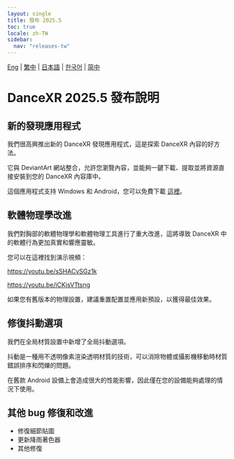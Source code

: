 ```yaml
---
layout: single
title: 發布 2025.5
toc: true
locale: zh-TW
sidebar:
  nav: "releases-tw"
---
```

[Eng](/dancexr/releases/2025.5) | [繁中](/tw/dancexr/releases/2025.5) | [日本語](/jp/dancexr/releases/2025.5) | [한국어](/kr/dancexr/releases/2025.5) | [简中](/zh/dancexr/releases/2025.5)

# DanceXR 2025.5 發布說明

## 新的發現應用程式
我們很高興推出新的 DanceXR 發現應用程式，這是探索 DanceXR 內容的好方法。

它與 DeviantArt 網站整合，允許您瀏覽內容，並能夠一鍵下載、提取並將資源直接安裝到您的 DanceXR 內容庫中。

這個應用程式支持 Windows 和 Android，您可以免費下載 [這裡](https://www.patreon.com/posts/dancexr-your-of-130393807)。

## 軟體物理學改進
我們對胸部的軟體物理學和軟體物理工具進行了重大改進，這將導致 DanceXR 中的軟體行為更加真實和響應靈敏。

您可以在這裡找到演示視頻：

https://youtu.be/sSHACvSGz1k

https://youtu.be/iCKjsVTtsng

如果您有舊版本的物理設置，建議重置配置並應用新預設，以獲得最佳效果。

## 修復抖動選項
我們在全局材質設置中新增了全局抖動選項。

抖動是一種用不透明像素渲染透明材質的技術，可以消除物體或攝影機移動時材質錯誤排序和閃爍的問題。

在舊款 Android 設備上會造成很大的性能影響，因此僅在您的設備能夠處理的情況下使用。

## 其他 bug 修復和改進
* 修復細節貼圖
* 更新降雨著色器
* 其他修復